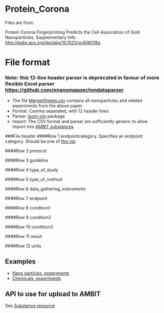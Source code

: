 Protein_Corona
==============
Files are from:

Protein Corona Fingerprinting Predicts the Cell Association of Gold Nanoparticles, Supplementary Info. 
http://pubs.acs.org/doi/abs/10.1021/nn406018q


File format 
==============

### Note: this 12-line header parser is deprecated in favour of more flexible Excel parser https://github.com/enanomapper/nmdataparser 

* The file [MergetSheets.csv](https://github.com/ideaconsult/Protein_Corona/blob/master/MergedSheets.csv) contains all nanoparticles and related experiments from the above paper
* Format: Comma separated, with 12 header lines
* Parser: [loom-nm](https://github.com/vedina/loom/tree/master/loom-nm) package
* Import: The CSV format and parser are sufficiently generic to allow import into [AMBIT substances](https://apps.ideaconsult.net/enanomapper/ui/uploadsubstance)

###File header
####Row	1 
endpointcategory. Specifies an endpoint category. Should be one of [this list](endpointcategory.md).

####Row	2 
protocol

####Row	3 
guideline

####Row	4 
type_of_study

####Row	5 
type_of_method

####Row	6 
data_gathering_instruments

####Row	7 
endpoint

####Row	8 
condition1

####Row	9 
condition2

####Row	10 
condition3

####Row	11 
result

####Row	12 
units


Examples
-----

* [Nano particles, experiments](example1.md)
* [Chemicals, experiments](example2.md)


API to use for upload to AMBIT
----

 See [Substance resource](https://github.com/ideaconsult/examples-ambit/blob/master/ambit-json-docs/substance.md)

